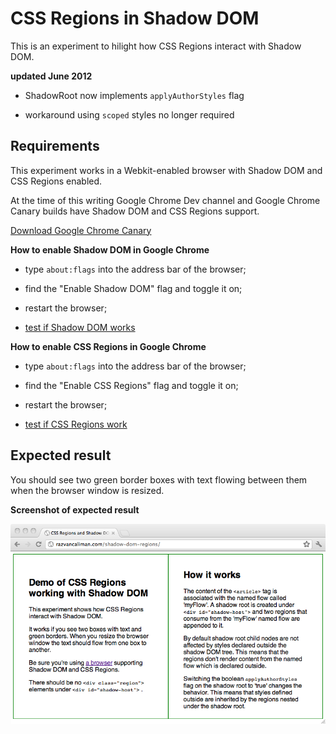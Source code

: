CSS Regions in Shadow DOM
=====

This is an experiment to hilight how CSS Regions interact with Shadow DOM.

**updated June 2012** 

- ShadowRoot now implements <code>applyAuthorStyles</code> flag  

- workaround using <code>scoped</code> styles no longer required 

Requirements
-----
This experiment works in a Webkit-enabled browser with Shadow DOM and CSS Regions enabled.    

At the time of this writing Google Chrome Dev channel and Google Chrome Canary builds have Shadow DOM and CSS Regions support.

[Download Google Chrome Canary](http://tools.google.com/dlpage/chromesxs)       

**How to enable Shadow DOM in Google Chrome**

* type `about:flags` into the address bar of the browser;

* find the "Enable Shadow DOM" flag and toggle it on; 

* restart the browser;    

* [test if Shadow DOM works](http://jsfiddle.net/dglazkov/eQSZd/)
                                                                               
**How to enable CSS Regions in Google Chrome**

* type `about:flags` into the address bar of the browser;

* find the "Enable CSS Regions" flag and toggle it on;

* restart the browser;

* [test if CSS Regions work](http://jsfiddle.net/vwmpX/) 
 

Expected result
-----
You should see two green border boxes with text flowing between them when the browser window is resized. 

**Screenshot of expected result**

![CSS Regions and Shadow DOM in Google Chrome](./expected-result.png)  